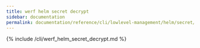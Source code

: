 ```yaml
---
title: werf helm secret decrypt
sidebar: documentation
permalink: documentation/reference/cli/lowlevel-management/helm/secret/decrypt.html
---
```


{% include /cli/werf_helm_secret_decrypt.md %}
